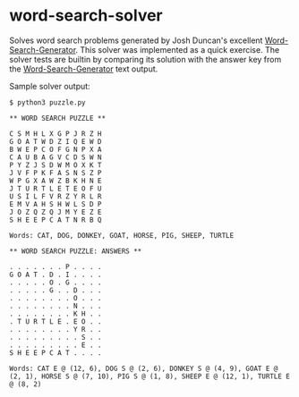 # word-search-solver
Solves word search problems generated by Josh Duncan's excellent [Word-Search-Generator](https://github.com/joshbduncan/word-search-generator).  This solver was implemented as a quick exercise.  The solver tests are builtin by comparing its solution with the answer key from the [Word-Search-Generator](https://github.com/joshbduncan/word-search-generator) text output.

Sample solver output:

```
$ python3 puzzle.py

** WORD SEARCH PUZZLE **

C S M H L X G P J R Z H
G O A T W D Z I Q E W D
B W E P C O F G N P X A
C A U B A G V C D S W N
P Y Z J S D W M O X K T
J V F P K F A S N S Z P
W P G X A W Z B K H N E
J T U R T L E T E O F U
U S I L F V R Z Y R L R
E M V A H S H W L S D P
J O Z Q Z Q J M Y E Z E
S H E E P C A T N R B Q

Words: CAT, DOG, DONKEY, GOAT, HORSE, PIG, SHEEP, TURTLE

** WORD SEARCH PUZZLE: ANSWERS **

. . . . . . . P . . . .
G O A T . D . I . . . .
. . . . . O . G . . . .
. . . . . G . . D . . .
. . . . . . . . O . . .
. . . . . . . . N . . .
. . . . . . . . K H . .
. T U R T L E . E O . .
. . . . . . . . Y R . .
. . . . . . . . . S . .
. . . . . . . . . E . .
S H E E P C A T . . . .

Words: CAT E @ (12, 6), DOG S @ (2, 6), DONKEY S @ (4, 9), GOAT E @ (2, 1), HORSE S @ (7, 10), PIG S @ (1, 8), SHEEP E @ (12, 1), TURTLE E @ (8, 2)
```
